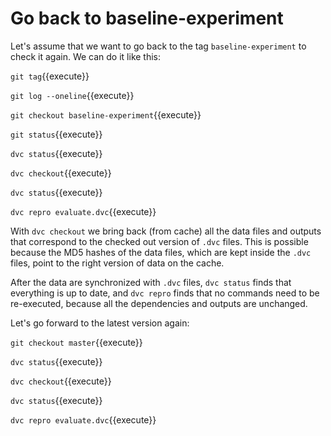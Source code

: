 # Go back to baseline-experiment

Let's assume that we want to go back to the tag `baseline-experiment`
to check it again. We can do it like this:

`git tag`{{execute}}

`git log --oneline`{{execute}}
   
`git checkout baseline-experiment`{{execute}}

`git status`{{execute}}

`dvc status`{{execute}}

`dvc checkout`{{execute}}

`dvc status`{{execute}}

`dvc repro evaluate.dvc`{{execute}}

With `dvc checkout` we bring back (from cache) all the data files
and outputs that correspond to the checked out version of `.dvc`
files. This is possible because the MD5 hashes of the data files,
which are kept inside the `.dvc` files, point to the right version
of data on the cache.

After the data are synchronized with `.dvc` files, `dvc status`
finds that everything is up to date, and `dvc repro` finds that no
commands need to be re-executed, because all the dependencies and
outputs are unchanged.

Let's go forward to the latest version again:

`git checkout master`{{execute}}

`dvc status`{{execute}}

`dvc checkout`{{execute}}

`dvc status`{{execute}}

`dvc repro evaluate.dvc`{{execute}}
